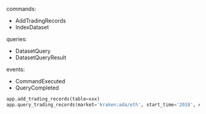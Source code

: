 commands:

-   AddTradingRecords
-   IndexDataset

queries:

-   DatasetQuery
-   DatasetQueryResult

events:

-   CommandExecuted
-   QueryCompleted

```python
app.add_trading_records(table=xxx)
app.query_trading_records(market='kraken:ada/eth', start_time='2018', end_time='2019')
```
